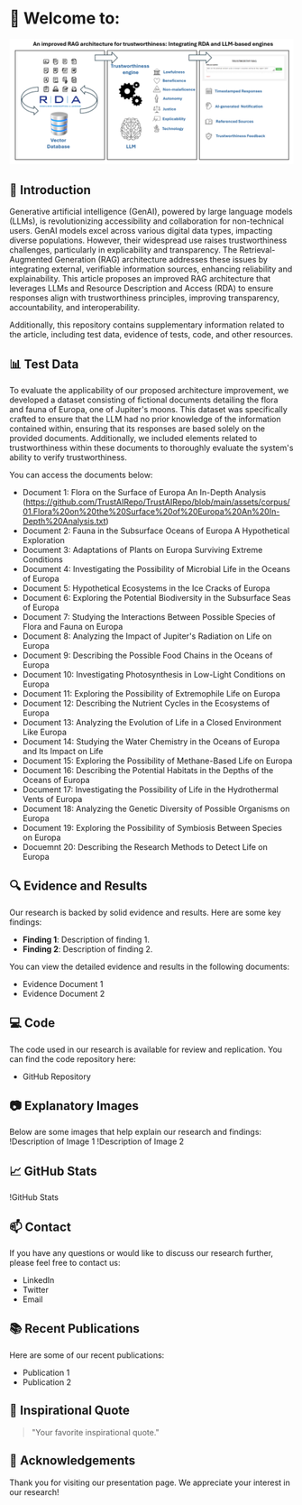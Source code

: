 # 👋 Welcome to: 

![Banner](https://github.com/TrustAIRepo/TrustAIRepo/blob/main/assets/images/Banner.PNG)

## 🚀 Introduction
Generative artificial intelligence (GenAI), powered by large language models (LLMs), is revolutionizing accessibility and collaboration for non-technical users. GenAI models excel across various digital data types, impacting diverse populations. However, their widespread use raises trustworthiness challenges, particularly in explicability and transparency. The Retrieval-Augmented Generation (RAG) architecture addresses these issues by integrating external, verifiable information sources, enhancing reliability and explainability. This article proposes an improved RAG architecture that leverages LLMs and Resource Description and Access (RDA) to ensure responses align with trustworthiness principles, improving transparency, accountability, and interoperability.

Additionally, this repository contains supplementary information related to the article, including test data, evidence of tests, code, and other resources.

## 📊 Test Data
To evaluate the applicability of our proposed architecture improvement, we developed a dataset consisting of fictional documents detailing the flora and fauna of Europa, one of Jupiter's moons. This dataset was specifically crafted to ensure that the LLM had no prior knowledge of the information contained within, ensuring that its responses are based solely on the provided documents. Additionally, we included elements related to trustworthiness within these documents to thoroughly evaluate the system's ability to verify trustworthiness.

You can access the documents below:
- Document 1: Flora on the Surface of Europa An In-Depth Analysis (https://github.com/TrustAIRepo/TrustAIRepo/blob/main/assets/corpus/01.Flora%20on%20the%20Surface%20of%20Europa%20An%20In-Depth%20Analysis.txt)
- Document 2: Fauna in the Subsurface Oceans of Europa A Hypothetical Exploration
- Document 3: Adaptations of Plants on Europa Surviving Extreme Conditions
- Document 4: Investigating the Possibility of Microbial Life in the Oceans of Europa
- Document 5: Hypothetical Ecosystems in the Ice Cracks of Europa
- Document 6: Exploring the Potential Biodiversity in the Subsurface Seas of Europa
- Document 7: Studying the Interactions Between Possible Species of Flora and Fauna on Europa
- Document 8: Analyzing the Impact of Jupiter's Radiation on Life on Europa
- Document 9: Describing the Possible Food Chains in the Oceans of Europa
- Document 10: Investigating Photosynthesis in Low-Light Conditions on Europa
- Document 11: Exploring the Possibility of Extremophile Life on Europa
- Document 12: Describing the Nutrient Cycles in the Ecosystems of Europa
- Document 13: Analyzing the Evolution of Life in a Closed Environment Like Europa
- Document 14: Studying the Water Chemistry in the Oceans of Europa and Its Impact on Life
- Document 15: Exploring the Possibility of Methane-Based Life on Europa
- Document 16: Describing the Potential Habitats in the Depths of the Oceans of Europa
- Document 17: Investigating the Possibility of Life in the Hydrothermal Vents of Europa
- Document 18: Analyzing the Genetic Diversity of Possible Organisms on Europa
- Document 19: Exploring the Possibility of Symbiosis Between Species on Europa
- Docuemnt 20: Describing the Research Methods to Detect Life on Europa
  

## 🔍 Evidence and Results
Our research is backed by solid evidence and results. Here are some key findings:
- **Finding 1**: Description of finding 1.
- **Finding 2**: Description of finding 2.

You can view the detailed evidence and results in the following documents:
- Evidence Document 1
- Evidence Document 2

## 💻 Code
The code used in our research is available for review and replication. You can find the code repository here:
- GitHub Repository

## 📷 Explanatory Images
Below are some images that help explain our research and findings:
!Description of Image 1
!Description of Image 2

## 📈 GitHub Stats
!GitHub Stats

## 📫 Contact
If you have any questions or would like to discuss our research further, please feel free to contact us:
- LinkedIn
- Twitter
- Email

## 📚 Recent Publications
Here are some of our recent publications:
- Publication 1
- Publication 2

## 💬 Inspirational Quote
> "Your favorite inspirational quote."

## 🎉 Acknowledgements
Thank you for visiting our presentation page. We appreciate your interest in our research!

